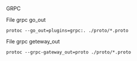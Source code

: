 GRPC

File grpc go_out

    protoc --go_out=plugins=grpc:. ./proto/*.proto

File grpc geteway_out

    protoc --grpc-gateway_out=proto ./proto/*.proto
